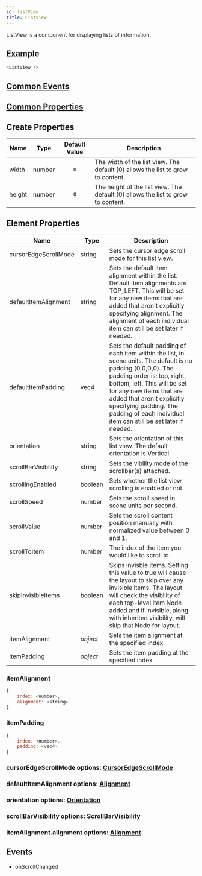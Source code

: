 ```yaml
---
id: listView
title: ListView
---
```


ListView is a component for displaying lists of information.

## Example

```javascript
<ListView />
```

## [Common Events](../types/Events.md)

## [Common Properties](../types/Properties.md)

## Create Properties
| Name   | Type   | Default Value | Description |
| ------ | ------ | :-----------: | ----------- |
| width  | number |      `0`      | The width of the list view. The default (0) allows the list to grow to content.  |
| height | number |      `0`      | The height of the list view. The default (0) allows the list to grow to content. |

## Element Properties
| Name                 | Type     | Description |
| -------------------- | -------- | ----------- |
| cursorEdgeScrollMode | string   | Sets the cursor edge scroll mode for this list view. |
| defaultItemAlignment | string   | Sets the default item alignment within the list. Default item alignments are TOP_LEFT. This will be set for any new items that are added that aren't explicitly specifying alignment. The alignment of each individual item can still be set later if needed. |
| defaultItemPadding   | vec4     | Sets the default padding of each item within the list, in scene units. The default is no padding (0,0,0,0). The padding order is: top, right, bottom, left. This will be set for any new items that are added that aren't explicitly specifying padding. The padding of each individual item can still be set later if needed. |
| orientation          | string   | Sets the orientation of this list view. The default orientation is Vertical. |
| scrollBarVisibility  | string   | Sets the vibility mode of the scrollbar(s) attached. |
| scrollingEnabled     | boolean  | Sets whether the list view scrolling is enabled or not. |
| scrollSpeed          | number   | Sets the scroll speed in scene units per second. |
| scrollValue          | number   | Sets the scroll content position manually with normalized value between 0 and 1. |
| scrollToItem         | number   | The index of the item you would like to scroll to. |
| skipInvisibleItems   | boolean  | Skips invisble items. Setting this value to true will cause the layout to skip over any invisible items. The layout will check the visibility of each top-level item Node added and if invisible, along with inherited visibility, will skip that Node for layout. |
| itemAlignment        | _object_ | Sets the item alignment at the specified index. |
| itemPadding          | _object_ | Sets the item padding at the specified index.   |

### itemAlignment
```javascript
{
    index: <number>,
    alignment: <string>
}
```

### itemPadding
```javascript
{
    index: <number>,
    padding: <vec4>
}
```

### cursorEdgeScrollMode options: [CursorEdgeScrollMode](../types/CursorEdgeScrollMode.md)
### defaultItemAlignment options: [Alignment](../types/Alignment.md)
### orientation options: [Orientation](../types/Orientation.md)
### scrollBarVisibility options: [ScrollBarVisibility](../types/ScrollBarVisibility.md)
### itemAlignment.alignment options: [Alignment](../types/Alignment.md)

## Events
- onScrollChanged
